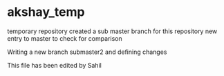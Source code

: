 # akshay_temp
temporary repository
created a sub master branch for this repository
new entry to master to check for comparison


Writing a new branch submaster2 and defining changes

This file has been edited by Sahil 
